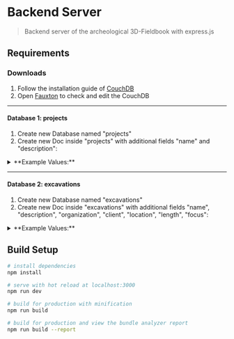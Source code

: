 
# Backend Server

> Backend server of the archeological 3D-Fieldbook with express.js

## Requirements

### Downloads 
 1. Follow the installation guide of [CouchDB](https://docs.couchdb.org/en/stable/install/windows.html#installation-on-windows)
 2. Open [Fauxton](http://localhost:5984/_utils) to check and edit the CouchDB

___
#### Database 1: projects

 1. Create new Database named "projects"
 2. Create new Doc inside "projects" with additional fields "name" and "description":


<details>
<summary>**Example Values:**</summary>
<pre>
"name": "Testprojekt",
"description": "Dies ist ein Testobjekt, um die DB mit Daten zu füllen"
</pre>
</details>

___
#### Database 2: excavations

 1. Create new Database named "excavations"
 2.  Create new Doc inside "excavations" with additional fields "name", "description", "organization", "client", "location", "length", "focus":
<details>
<summary>**Example Values:**</summary>
<pre>
"name": "Xanten",
"description": "Dies ist die Ausgrabung in Xanten",
"organization": "Archeologischen Institut Koeln",
"client": "Technologische Hochschule Koeln",
"location": "Xanten, Deutschland",
"length": "20 Tage",
"focus": "Interessante Funde"
</pre>
</details>

## Build Setup

``` bash
# install dependencies
npm install

# serve with hot reload at localhost:3000
npm run dev

# build for production with minification
npm run build

# build for production and view the bundle analyzer report
npm run build --report
```
